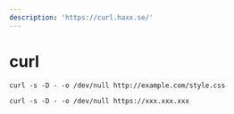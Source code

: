 ```yaml
---
description: 'https://curl.haxx.se/'
---
```


# curl

```text
curl -s -D - -o /dev/null http://example.com/style.css
```

```text
curl -s -D - -o /dev/null https://xxx.xxx.xxx
```





